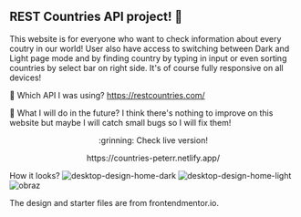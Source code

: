 ## REST Countries API project! 🚀
This website is for everyone who want to check information about every coutry in our world! User also have access to switching between Dark and Light page mode and by finding country by typing in input or even sorting countries by select bar on right side. It's of course fully responsive on all devices!

:ghost: Which API I was using?
https://restcountries.com/

:dash: What I will do in the future?
I think there's nothing to improve on this website but maybe I will catch small bugs so I will fix them!

<p align="center">:grinning: Check live version!</p>
<p align="center">https://countries-peterr.netlify.app/</p>

How it looks? 
![desktop-design-home-dark](https://user-images.githubusercontent.com/102172769/227786963-e33e1d24-fe4f-4213-a63f-5b8d8847bcc6.jpg)
![desktop-design-home-light](https://user-images.githubusercontent.com/102172769/227786998-a9da199d-42f5-467a-a280-0ac330d53f05.jpg)
![obraz](https://user-images.githubusercontent.com/102172769/228968025-5fa9f2ac-c150-417e-bf4d-5f7f10ed3fcc.png)



The design and starter files are from frontendmentor.io. 

